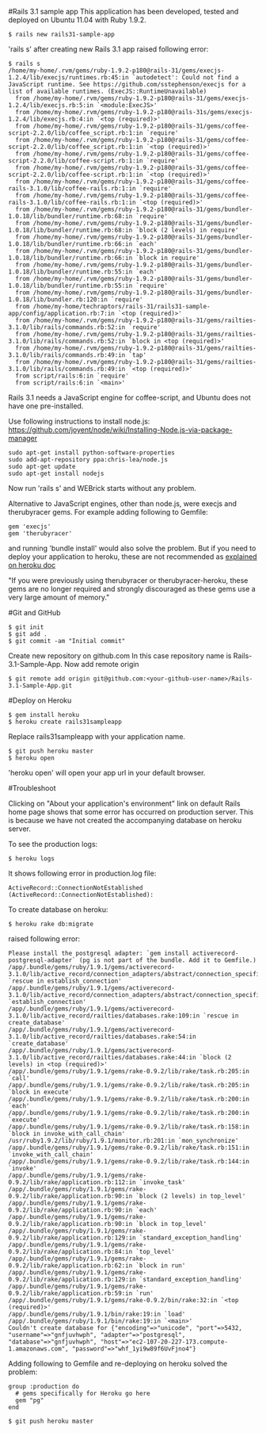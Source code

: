 #Rails 3.1 sample app
This application has been developed, tested and deployed on Ubuntu 11.04 with Ruby 1.9.2.

    $ rails new rails31-sample-app

'rails s' after creating new Rails 3.1 app raised following error:

    $ rails s
    /home/my-home/.rvm/gems/ruby-1.9.2-p180@rails-31/gems/execjs-1.2.4/lib/execjs/runtimes.rb:45:in `autodetect': Could not find a JavaScript runtime. See https://github.com/sstephenson/execjs for a list of available runtimes. (ExecJS::RuntimeUnavailable)
      from /home/my-home/.rvm/gems/ruby-1.9.2-p180@rails-31/gems/execjs-1.2.4/lib/execjs.rb:5:in `<module:ExecJS>'
      from /home/my-home/.rvm/gems/ruby-1.9.2-p180@rails-31s/gems/execjs-1.2.4/lib/execjs.rb:4:in `<top (required)>'
      from /home/my-home/.rvm/gems/ruby-1.9.2-p180@rails-31/gems/coffee-script-2.2.0/lib/coffee_script.rb:1:in `require'
      from /home/my-home/.rvm/gems/ruby-1.9.2-p180@rails-31/gems/coffee-script-2.2.0/lib/coffee_script.rb:1:in `<top (required)>'
      from /home/my-home/.rvm/gems/ruby-1.9.2-p180@rails-31/gems/coffee-script-2.2.0/lib/coffee-script.rb:1:in `require'
      from /home/my-home/.rvm/gems/ruby-1.9.2-p180@rails-31/gems/coffee-script-2.2.0/lib/coffee-script.rb:1:in `<top (required)>'
      from /home/my-home/.rvm/gems/ruby-1.9.2-p180@rails-31/gems/coffee-rails-3.1.0/lib/coffee-rails.rb:1:in `require'
      from /home/my-home/.rvm/gems/ruby-1.9.2-p180@rails-31/gems/coffee-rails-3.1.0/lib/coffee-rails.rb:1:in `<top (required)>'
      from /home/my-home/.rvm/gems/ruby-1.9.2-p180@rails-31/gems/bundler-1.0.18/lib/bundler/runtime.rb:68:in `require'
      from /home/my-home/.rvm/gems/ruby-1.9.2-p180@rails-31/gems/bundler-1.0.18/lib/bundler/runtime.rb:68:in `block (2 levels) in require'
      from /home/my-home/.rvm/gems/ruby-1.9.2-p180@rails-31/gems/bundler-1.0.18/lib/bundler/runtime.rb:66:in `each'
      from /home/my-home/.rvm/gems/ruby-1.9.2-p180@rails-31/gems/bundler-1.0.18/lib/bundler/runtime.rb:66:in `block in require'
      from /home/my-home/.rvm/gems/ruby-1.9.2-p180@rails-31/gems/bundler-1.0.18/lib/bundler/runtime.rb:55:in `each'
      from /home/my-home/.rvm/gems/ruby-1.9.2-p180@rails-31/gems/bundler-1.0.18/lib/bundler/runtime.rb:55:in `require'
      from /home/my-home/.rvm/gems/ruby-1.9.2-p180@rails-31/gems/bundler-1.0.18/lib/bundler.rb:120:in `require'
      from /home/my-home/techraptors/rails-31/rails31-sample-app/config/application.rb:7:in `<top (required)>'
      from /home/my-home/.rvm/gems/ruby-1.9.2-p180@rails-31/gems/railties-3.1.0/lib/rails/commands.rb:52:in `require'
      from /home/my-home/.rvm/gems/ruby-1.9.2-p180@rails-31/gems/railties-3.1.0/lib/rails/commands.rb:52:in `block in <top (required)>'
      from /home/my-home/.rvm/gems/ruby-1.9.2-p180@rails-31/gems/railties-3.1.0/lib/rails/commands.rb:49:in `tap'
      from /home/my-home/.rvm/gems/ruby-1.9.2-p180@rails-31/gems/railties-3.1.0/lib/rails/commands.rb:49:in `<top (required)>'
      from script/rails:6:in `require'
      from script/rails:6:in `<main>'

Rails 3.1 needs a JavaScript engine for coffee-script, and Ubuntu does not have one pre-installed.

Use following instructions to install node.js: https://github.com/joyent/node/wiki/Installing-Node.js-via-package-manager

    sudo apt-get install python-software-properties
    sudo add-apt-repository ppa:chris-lea/node.js
    sudo apt-get update
    sudo apt-get install nodejs

Now run 'rails s' and WEBrick starts without any problem.

Alternative to JavaScript engines, other than node.js, were execjs and therubyracer gems.
For example adding following to Gemfile:

    gem 'execjs'
    gem 'therubyracer'

and running 'bundle install' would also solve the problem. But if you need to deploy your
application to heroku, these are not recommended as [explained on heroku doc](http://devcenter.heroku.com/articles/rails31_heroku_cedar)

"If you were previously using therubyracer or therubyracer-heroku, these gems are no longer required and strongly discouraged as these gems use a very large amount of memory."

#Git and GitHub

    $ git init
    $ git add .
    $ git commit -am "Initial commit"

Create new repository on github.com
In this case repository name is Rails-3.1-Sample-App. Now add remote origin

    $ git remote add origin git@github.com:<your-github-user-name>/Rails-3.1-Sample-App.git

#Deploy on Heroku

    $ gem install heroku
    $ heroku create rails31sampleapp

Replace rails31sampleapp with your application name.

    $ git push heroku master
    $ heroku open

'heroku open' will open your app url in your default browser.

#Troubleshoot

Clicking on "About your application's environment" link on default Rails home page shows that some error has occurred
on production server. This is because we have not created the accompanying database on heroku server.

To see the production logs:

    $ heroku logs

It shows following error in production.log file:

    ActiveRecord::ConnectionNotEstablished (ActiveRecord::ConnectionNotEstablished):

To create database on heroku:

    $ heroku rake db:migrate

raised following error:

    Please install the postgresql adapter: `gem install activerecord-postgresql-adapter` (pg is not part of the bundle. Add it to Gemfile.)
    /app/.bundle/gems/ruby/1.9.1/gems/activerecord-3.1.0/lib/active_record/connection_adapters/abstract/connection_specification.rb:71:in `rescue in establish_connection'
    /app/.bundle/gems/ruby/1.9.1/gems/activerecord-3.1.0/lib/active_record/connection_adapters/abstract/connection_specification.rb:68:in `establish_connection'
    /app/.bundle/gems/ruby/1.9.1/gems/activerecord-3.1.0/lib/active_record/railties/databases.rake:109:in `rescue in create_database'
    /app/.bundle/gems/ruby/1.9.1/gems/activerecord-3.1.0/lib/active_record/railties/databases.rake:54:in `create_database'
    /app/.bundle/gems/ruby/1.9.1/gems/activerecord-3.1.0/lib/active_record/railties/databases.rake:44:in `block (2 levels) in <top (required)>'
    /app/.bundle/gems/ruby/1.9.1/gems/rake-0.9.2/lib/rake/task.rb:205:in `call'
    /app/.bundle/gems/ruby/1.9.1/gems/rake-0.9.2/lib/rake/task.rb:205:in `block in execute'
    /app/.bundle/gems/ruby/1.9.1/gems/rake-0.9.2/lib/rake/task.rb:200:in `each'
    /app/.bundle/gems/ruby/1.9.1/gems/rake-0.9.2/lib/rake/task.rb:200:in `execute'
    /app/.bundle/gems/ruby/1.9.1/gems/rake-0.9.2/lib/rake/task.rb:158:in `block in invoke_with_call_chain'
    /usr/ruby1.9.2/lib/ruby/1.9.1/monitor.rb:201:in `mon_synchronize'
    /app/.bundle/gems/ruby/1.9.1/gems/rake-0.9.2/lib/rake/task.rb:151:in `invoke_with_call_chain'
    /app/.bundle/gems/ruby/1.9.1/gems/rake-0.9.2/lib/rake/task.rb:144:in `invoke'
    /app/.bundle/gems/ruby/1.9.1/gems/rake-0.9.2/lib/rake/application.rb:112:in `invoke_task'
    /app/.bundle/gems/ruby/1.9.1/gems/rake-0.9.2/lib/rake/application.rb:90:in `block (2 levels) in top_level'
    /app/.bundle/gems/ruby/1.9.1/gems/rake-0.9.2/lib/rake/application.rb:90:in `each'
    /app/.bundle/gems/ruby/1.9.1/gems/rake-0.9.2/lib/rake/application.rb:90:in `block in top_level'
    /app/.bundle/gems/ruby/1.9.1/gems/rake-0.9.2/lib/rake/application.rb:129:in `standard_exception_handling'
    /app/.bundle/gems/ruby/1.9.1/gems/rake-0.9.2/lib/rake/application.rb:84:in `top_level'
    /app/.bundle/gems/ruby/1.9.1/gems/rake-0.9.2/lib/rake/application.rb:62:in `block in run'
    /app/.bundle/gems/ruby/1.9.1/gems/rake-0.9.2/lib/rake/application.rb:129:in `standard_exception_handling'
    /app/.bundle/gems/ruby/1.9.1/gems/rake-0.9.2/lib/rake/application.rb:59:in `run'
    /app/.bundle/gems/ruby/1.9.1/gems/rake-0.9.2/bin/rake:32:in `<top (required)>'
    /app/.bundle/gems/ruby/1.9.1/bin/rake:19:in `load'
    /app/.bundle/gems/ruby/1.9.1/bin/rake:19:in `<main>'
    Couldn't create database for {"encoding"=>"unicode", "port"=>5432, "username"=>"gnfjuvhwph", "adapter"=>"postgresql", "database"=>"gnfjuvhwph", "host"=>"ec2-107-20-227-173.compute-1.amazonaws.com", "password"=>"whf_1yi9w89f6UvFjno4"}

Adding following to Gemfile and re-deploying on heroku solved the problem:

    group :production do
      # gems specifically for Heroku go here
      gem "pg"
    end

    $ git push heroku master








